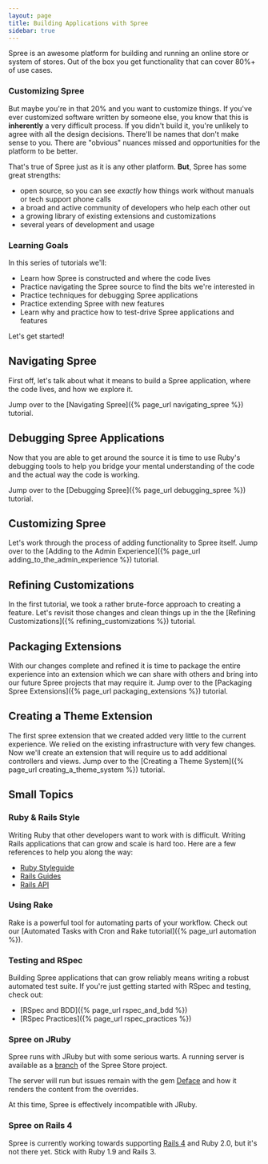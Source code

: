 ```yaml
---
layout: page
title: Building Applications with Spree
sidebar: true
---
```


Spree is an awesome platform for building and running an online store or system of stores. Out of the box you get functionality that can cover 80%+ of use cases.

### Customizing Spree

But maybe you're in that 20% and you want to customize things. If you've ever customized software written by someone else, you know that this is **inherently** a very difficult process. If you didn't build it, you're unlikely to agree with all the design decisions. There'll be names that don't make sense to you. There are "obvious" nuances missed and opportunities for the platform to be better.

That's true of Spree just as it is any other platform. **But**, Spree has some great strengths:

* open source, so you can see *exactly* how things work without manuals or tech support phone calls
* a broad and active community of developers who help each other out
* a growing library of existing extensions and customizations
* several years of development and usage

### Learning Goals

In this series of tutorials we'll:

* Learn how Spree is constructed and where the code lives
* Practice navigating the Spree source to find the bits we're interested in
* Practice techniques for debugging Spree applications
* Practice extending Spree with new features
* Learn why and practice how to test-drive Spree applications and features

Let's get started!

## Navigating Spree

First off, let's talk about what it means to build a Spree application, where the code lives, and how we explore it.

Jump over to the [Navigating Spree]({% page_url navigating_spree %}) tutorial.

## Debugging Spree Applications

Now that you are able to get around the source it is time to use Ruby's
debugging tools to help you bridge your mental understanding of the code and
the actual way the code is working.

Jump over to the [Debugging Spree]({% page_url debugging_spree %}) tutorial.

## Customizing Spree

Let's work through the process of adding functionality to Spree itself. Jump over to the [Adding to the Admin Experience]({% page_url adding_to_the_admin_experience %}) tutorial.

## Refining Customizations

In the first tutorial, we took a rather brute-force approach to creating a feature. Let's revisit those changes and clean things up in the the [Refining Customizations]({% refining_customizations %}) tutorial.

## Packaging Extensions

With our changes complete and refined it is time to package the entire
experience into an extension which we can share with others and bring into our
future Spree projects that may require it. Jump over to the [Packaging Spree Extensions]({% page_url packaging_extensions %}) tutorial.

## Creating a Theme Extension

The first spree extension that we created added very little to the current
experience. We relied on the existing infrastructure with very few changes.
Now we'll create an extension that will require us to add additional
controllers and views. Jump over to the [Creating a Theme System]({% page_url creating_a_theme_system %}) tutorial.

## Small Topics

### Ruby & Rails Style

Writing Ruby that other developers want to work with is difficult. Writing Rails applications that can grow and scale is hard too. Here are a few references to help you along the way:

* [Ruby Styleguide](https://github.com/styleguide/ruby)
* [Rails Guides](http://guides.rubyonrails.org/v3.2.13/)
* [Rails API](http://api.rubyonrails.org/v3.2.13/)

### Using Rake

Rake is a powerful tool for automating parts of your workflow. Check out our [Automated Tasks with Cron and Rake tutorial]({% page_url automation %}).

### Testing and RSpec

Building Spree applications that can grow reliably means writing a robust automated test suite. If you're just getting started with RSpec and testing, check out:

* [RSpec and BDD]({% page_url rspec_and_bdd %})
* [RSpec Practices]({% page_url rspec_practices %})

### Spree on JRuby

Spree runs with JRuby but with some serious warts. A running server is available
as a [branch](https://github.com/JumpstartLab/SpreeStore/tree/jruby) of the
Spree Store project.

The server will run but issues remain with the gem
[Deface](https://github.com/spree/deface) and how it renders the content from
the overrides.

At this time, Spree is effectively incompatible with JRuby.

### Spree on Rails 4

Spree is currently working towards supporting
[Rails 4](https://github.com/spree/spree/tree/rails4) and Ruby 2.0, but it's not there yet. Stick with Ruby 1.9 and Rails 3.